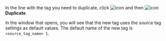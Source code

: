 In the line with the tag you need to duplicate, click ![icon](../../../_assets/console-icons/ellipsis.svg) and then ![icon](../../../_assets/console-icons/copy.svg) **Duplicate**.

In the window that opens, you will see that the new tag uses the source tag settings as default values. The default name of the new tag is `<source_tag_name> 1`.
